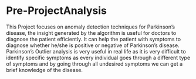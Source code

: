# Pre-ProjectAnalysis
This Project focuses on anomaly detection techniques for Parkinson’s disease, the insight generated by the algorithm is useful for doctors to diagnose the patient efficiently. It can help the patient with symptoms to diagnose whether he/she is positive or negative of Parkinson’s disease. Parkinson’s Outlier analysis is very useful in real life as it is very difficult to identify specific symptoms as every individual goes through a different type of symptoms and by going through all undesired symptoms we can get a brief knowledge of the disease.
